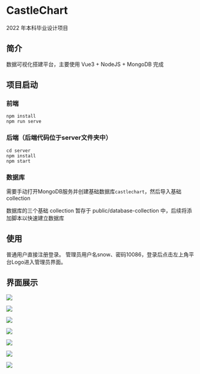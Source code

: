 # CastleChart
2022 年本科毕业设计项目
## 简介
数据可视化搭建平台，主要使用 Vue3 + NodeJS + MongoDB 完成

## 项目启动
### 前端
```
npm install
npm run serve
```

### 后端（后端代码位于server文件夹中）
```
cd server
npm install
npm start
```

### 数据库
需要手动打开MongoDB服务并创建基础数据库`castlechart`，然后导入基础collection

数据库的三个基础 collection 暂存于 public/database-collection 中，后续将添加脚本以快速建立数据库


## 使用
普通用户直接注册登录。
管理员用户名snow、密码10086，登录后点击左上角平台Logo进入管理员界面。


## 界面展示

![](README.assets/登录.png)

![](README.assets/首页.png)

![](README.assets/仪表板.png)

![](README.assets/图表编辑.png)

![](README.assets/数据源编辑.png)

![](README.assets/仪表板编辑.png)

![](README.assets/模板中心.png)

